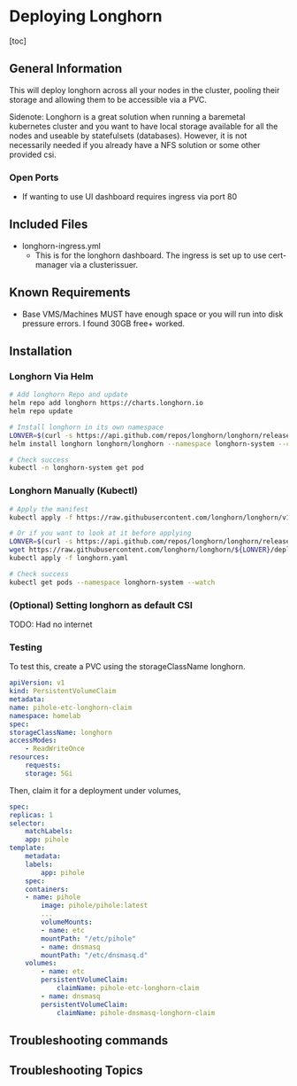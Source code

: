 # Deploying Longhorn

[toc]

## General Information

This will deploy longhorn across all your nodes in the cluster, pooling their storage and allowing them to be accessible via a PVC.

Sidenote: Longhorn is a great solution when running a baremetal kubernetes cluster and you want to have local storage available for all the nodes and useable by statefulsets (databases). However, it is not necessarily needed if you already have a NFS solution or some other provided csi.

### Open Ports

- If wanting to use UI dashboard requires ingress via port 80

## Included Files

- longhorn-ingress.yml
  - This is for the longhorn dashboard. The ingress is set up to use cert-manager via a clusterissuer.

## Known Requirements

- Base VMS/Machines MUST have enough space or you will run into disk pressure errors. I found 30GB free+ worked.

## Installation

### Longhorn Via Helm

```bash
# Add longhorn Repo and update
helm repo add longhorn https://charts.longhorn.io
helm repo update

# Install longhorn in its own namespace
LONVER=$(curl -s https://api.github.com/repos/longhorn/longhorn/releases/latest|grep tag_name|cut -d '"' -f 4)
helm install longhorn longhorn/longhorn --namespace longhorn-system --create-namespace --version $LONVER

# Check success
kubectl -n longhorn-system get pod
```

### Longhorn Manually (Kubectl)

```bash
# Apply the manifest
kubectl apply -f https://raw.githubusercontent.com/longhorn/longhorn/v1.5.3/deploy/longhorn.yaml

# Or if you want to look at it before applying
LONVER=$(curl -s https://api.github.com/repos/longhorn/longhorn/releases/latest|grep tag_name|cut -d '"' -f 4)
wget https://raw.githubusercontent.com/longhorn/longhorn/${LONVER}/deploy/longhorn.yaml
kubectl apply -f longhorn.yaml

# Check success
kubectl get pods --namespace longhorn-system --watch
```

### (Optional) Setting longhorn as default CSI
TODO: Had no internet


### Testing
To test this, create a PVC using the storageClassName longhorn.

```yaml
apiVersion: v1
kind: PersistentVolumeClaim
metadata:
name: pihole-etc-longhorn-claim
namespace: homelab
spec:
storageClassName: longhorn
accessModes:
    - ReadWriteOnce
resources:
    requests:
    storage: 5Gi
```
Then, claim it for a deployment under volumes,
```yaml
spec:
replicas: 1
selector:
    matchLabels:
    app: pihole
template:
    metadata:
    labels:
        app: pihole
    spec:
    containers:
    - name: pihole
        image: pihole/pihole:latest
        ...
        volumeMounts:
        - name: etc
        mountPath: "/etc/pihole"
        - name: dnsmasq
        mountPath: "/etc/dnsmasq.d"
    volumes:
        - name: etc
        persistentVolumeClaim:
            claimName: pihole-etc-longhorn-claim
        - name: dnsmasq
        persistentVolumeClaim:
            claimName: pihole-dnsmasq-longhorn-claim
```

## Troubleshooting commands

## Troubleshooting Topics

